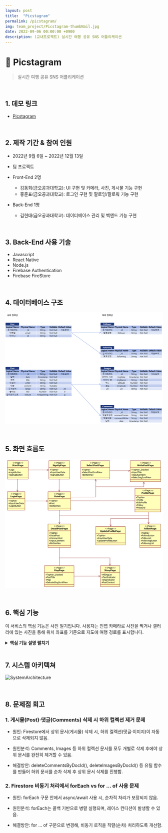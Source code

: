 ```yaml
---
layout: post
title:  "Picstagram"
permalink: /picstagram/
img: team_project/Picstagram-thumbNail.jpg
date: 2022-09-06 00:00:00 +0900
description: (교내프로젝트) 실시간 여행 공유 SNS 어플리케이션
---
```


# :pushpin: Picstagram
> 실시간 여행 공유 SNS 어플리케이션

<br>

## 1. 데모 링크
- [Picstagram](https://github.com/kimgusxo/Picstagram)

<br>

## 2. 제작 기간 & 참여 인원
- 2022년 9월 6일 ~ 2022년 12월 13일
- 팀 프로젝트
- Front-End 2명
    - 김동희(금오공과대학교): UI 구현 및 카메라, 사진, 게시물 기능 구현
    - 홍준표(금오공과대학교): 로그인 구현 및 팔로잉/팔로워 기능 구현

- Back-End 1명
    - 김현태(금오공과대학교): 데이터베이스 관리 및 백엔드 기능 구현

<br>

## 3. Back-End 사용 기술
- Javascript
- React Native
- Node.js
- Firebase Authentication
- Firebase FireStore

<br>

## 4. 데이터베이스 구조
![ERD Diagram](../assets/img/team_project/Picstagram-DBConstruct.png)

<br>

## 5. 화면 흐름도
![Page Flow](../assets/img/team_project/Picstagram-PageFlow.png)

<br> 

## 6. 핵심 기능
이 서비스의 핵심 기능은 사진 일기입니다.
사용자는 인앱 카메라로 사진을 찍거나 갤러리에 있는 사진을 통해
위치 좌표를 기준으로 지도에 여행 경로를 표시합니다.

<details>
<summary><b>핵심 기능 설명 펼치기</b></summary>
<div markdown="1">

### 6-1. 메인 화면
![MainPage](../assets/img/team_project/Picstagram-MainPage.png)

### 6-2. 지도 화면
![MapPage](../assets/img/team_project/Picstagram-MapPage.png)

### 6-3. 상세 게시물 화면
![PostPage](../assets/img/team_project/Picstagram-DetailPage.png)

### 6-4. 프로필 화면
![ProfilePage](../assets/img/team_project/Picstagram-Profile.png)

### 6-5. 팔로우/팔로잉
![FollowPage](../assets/img/team_project/Picstagram-Follow.png)

</div>
</details>

<br>

## 7. 시스템 아키텍쳐
![SystemArchitecture]()

<br>

## 8. 문제점 회고
### 1. 게시물(Post)·댓글(Comments) 삭제 시 하위 컬렉션 제거 문제
- 원인: Firestore에서 상위 문서(게시물) 삭제 시, 하위 컬렉션(댓글·이미지)이 자동으로 삭제되지 않음.

- 원인분석: Comments, Images 등 하위 컬렉션 문서를 모두 개별로 삭제 후에야 상위 문서를 완전히 제거할 수 있음.

- 해결방안: deleteCommentsByDocId(), deleteImagesByDocId() 등 유틸 함수를 만들어 하위 문서를 순차 삭제 후 상위 문서 삭제를 진행함.

### 2. Firestore 비동기 처리에서 forEach vs for ... of 사용 문제
- 원인: forEach 구문 안에서 async/await 사용 시, 순차적 처리가 보장되지 않음.

- 원인분석: forEach는 콜백 기반으로 병렬 실행되며, 레이스 컨디션이 발생할 수 있음.

- 해결방안: for ... of 구문으로 변경해, 비동기 로직을 직렬(순차) 처리하도록 개선함.